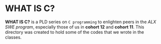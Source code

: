 # WHAT IS C?
**WHAT IS C?** is a PLD series on `C programming` to enlighten peers in the *ALX SWE program*, especially those of us in **cohort 12** and **cohort 11**.
This directory was created to hold some of the codes that we wrote in the classes.
